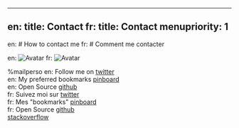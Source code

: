 ----- 
en: title: Contact
fr: title: Contact
menupriority: 1
-----
en: # How to contact me
fr: # Comment me contacter

en: <img src="/Scratch/img/about/avatar.png" alt="Avatar" class="clean left"/>
fr: <img src="/Scratch/img/about/avatar.png" alt="Avatar" class="clean left"/>

%mailperso
en:   Follow me on [twitter](http://twitter.com/yogsototh)  
en:   My preferred bookmarks [pinboard](http://pinboard.in/u:yogsototh)  
en:   Open Source [github](http://github.com/yogsototh)  
fr:   Suivez moi sur [twitter](http://twitter.com/yogsototh)  
fr:   Mes "bookmarks" [pinboard](http://pinboard.in/u:yogsototh)  
fr:   Open Source [github](http://github.com/yogsototh)  
[stackoverflow](http://stackoverflow.com/users/40569/yogsototh)  
